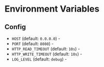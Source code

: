 # Environment Variables

## Config

 - `HOST` (default: `0.0.0.0`) - 
 - `PORT` (default: `8080`) - 
 - `HTTP_READ_TIMEOUT` (default: `10s`) - 
 - `HTTP_WRITE_TIMEOUT` (default: `10s`) - 
 - `LOG_LEVEL` (default: `debug`) - 

